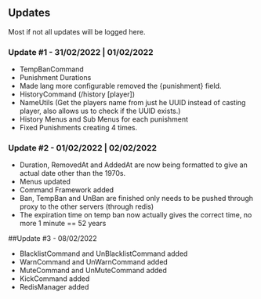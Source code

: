 ## Updates 
Most if not all updates will be logged here.

### Update #1 - 31/02/2022 | 01/02/2022
+ TempBanCommand
+ Punishment Durations
+ Made lang more configurable removed the {punishment} field.
+ HistoryCommand (/history [player])
+ NameUtils (Get the players name from just he UUID instead of casting player, also allows us to check if the UUID exists.)
+ History Menus and Sub Menus for each punishment
+ Fixed Punishments creating 4 times.

### Update #2 - 01/02/2022 | 02/02/2022
+ Duration, RemovedAt and AddedAt are now being formatted to give an actual date other than the 1970s.
+ Menus updated
+ Command Framework added
+ Ban, TempBan and UnBan are finished only needs to be pushed through proxy to the other servers (through redis)
+ The expiration time on temp ban now actually gives the correct time, no more 1 minute == 52 years

##Update #3 - 08/02/2022
+ BlacklistCommand and UnBlacklistCommand added
+ WarnCommand and UnWarnCommand added
+ MuteCommand and UnMuteCommand added
+ KickCommand added
+ RedisManager added